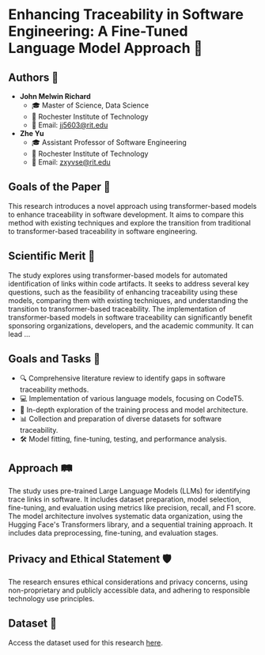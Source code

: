 
# Enhancing Traceability in Software Engineering: A Fine-Tuned Language Model Approach 🚀

## Authors 📝
- **John Melwin Richard**
  - 🎓 Master of Science, Data Science
  - 🏫 Rochester Institute of Technology
  - 📧 Email: jj5603@rit.edu
- **Zhe Yu**
  - 🎓 Assistant Professor of Software Engineering
  - 🏫 Rochester Institute of Technology
  - 📧 Email: zxyvse@rit.edu

## Goals of the Paper 🎯
This research introduces a novel approach using transformer-based models to enhance traceability in software development. It aims to compare this method with existing techniques and explore the transition from traditional to transformer-based traceability in software engineering.

## Scientific Merit 🔬
The study explores using transformer-based models for automated identification of links within code artifacts. It seeks to address several key questions, such as the feasibility of enhancing traceability using these models, comparing them with existing techniques, and understanding the transition to transformer-based traceability. The implementation of transformer-based models in software traceability can significantly benefit sponsoring organizations, developers, and the academic community. It can lead ...

## Goals and Tasks 📌
- 🔍 Comprehensive literature review to identify gaps in software traceability methods.
- 💻 Implementation of various language models, focusing on CodeT5.
- 🧠 In-depth exploration of the training process and model architecture.
- 📊 Collection and preparation of diverse datasets for software traceability.
- 🛠️ Model fitting, fine-tuning, testing, and performance analysis.

## Approach 🛤️
The study uses pre-trained Large Language Models (LLMs) for identifying trace links in software. It includes dataset preparation, model selection, fine-tuning, and evaluation using metrics like precision, recall, and F1 score. The model architecture involves systematic data organization, using the Hugging Face's Transformers library, and a sequential training approach. It includes data preprocessing, fine-tuning, and evaluation stages.

## Privacy and Ethical Statement 🛡️
The research ensures ethical considerations and privacy concerns, using non-proprietary and publicly accessible data, and adhering to responsible technology use principles.

## Dataset 📂
Access the dataset used for this research [here](https://github.com/john).
